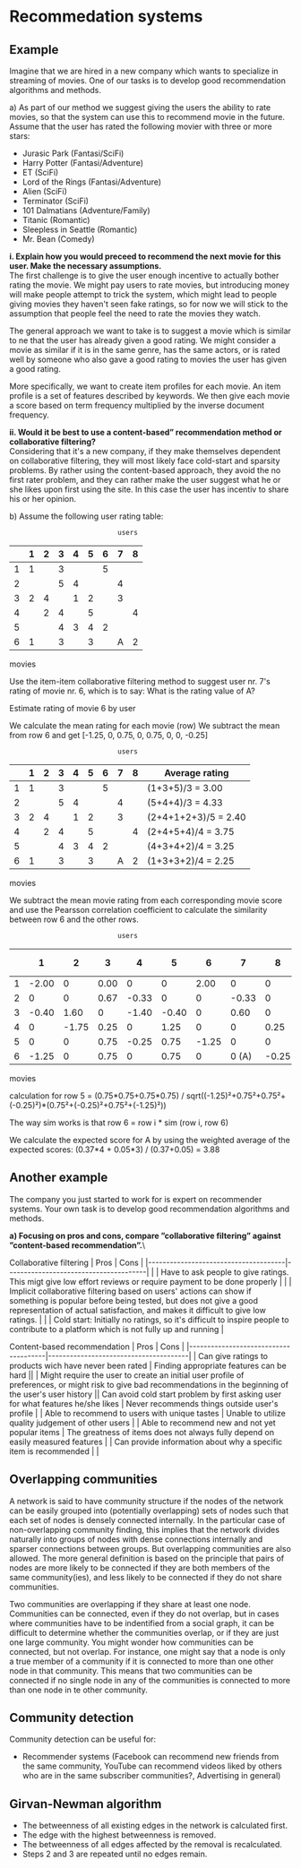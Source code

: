 # Recommedation systems

## Example

Imagine that we are hired in a new company which wants to specialize in streaming of movies. One of our tasks is to develop good recommendation algorithms and methods.

a) As part of our method we suggest giving the users the ability to rate movies, so that the system can use this to recommend movie in the future. Assume that the user has rated the following movier with three or more stars:
- Jurasic Park (Fantasi/SciFi)
- Harry Potter (Fantasi/Adventure)
- ET (SciFi)
- Lord of the Rings (Fantasi/Adventure)
- Alien (SciFi)
- Terminator (SciFi)
- 101 Dalmatians (Adventure/Family)
- Titanic (Romantic)
- Sleepless in Seattle (Romantic)
- Mr. Bean (Comedy)

**i. Explain how you would preceed to recommend the next movie for this user. Make the necessary assumptions.**\
The first challenge is to give the user enough incentive to actually bother rating the movie. We might pay users to rate movies, but introducing money will make people attempt to trick the system, which might lead to people giving movies they haven't seen fake ratings, so for now we will stick to the assumption that people feel the need to rate the movies they watch.

The general approach we want to take is to suggest a movie which is similar to ne that the user has already given a good rating. We might consider a movie as similar if it is in the same genre, has the same actors, or is rated well by someone who also gave a good rating to movies the user has given a good rating.

More specifically, we want to create item profiles for each movie. An item profile is a set of features described by keywords. We then give each movie a score based on term frequency multiplied by the inverse document frequency.

**ii. Would it be best to use a content-based” recommendation method or collaborative filtering?**\
Considering that it's a new company, if they make themselves dependent on collaborative filtering, they will most likely face cold-start and sparsity problems. By rather using the content-based approach, they avoid the no first rater problem, and they can rather make the user suggest what he or she likes upon first using the site. In this case the user has incentiv to share his or her opinion.

b) Assume the following user rating table:

                               users
|   | 1 | 2 | 3 | 4 | 5 | 6 | 7 | 8 |
|---|---|---|---|---|---|---|---|---|
| 1 | 1 |   | 3 |   |   | 5 |   |   |
| 2 |   |   | 5 | 4 |   |   | 4 |   |
| 3 | 2 | 4 |   | 1 | 2 |   | 3 |   |
| 4 |   | 2 | 4 |   | 5 |   |   | 4 |
| 5 |   |   | 4 | 3 | 4 | 2 |   |   |
| 6 | 1 |   | 3 |   | 3 |   | A | 2 |
movies

Use the item-item collaborative filtering method to suggest user nr. 7's rating of movie nr. 6, which is to say: What is the rating value of A?

Estimate rating of movie 6 by user 

We calculate the mean rating for each movie (row)
We subtract the mean from row 6 and get [-1.25, 0, 0.75, 0, 0.75, 0, 0, -0.25]

                               users
|   | 1 | 2 | 3 | 4 | 5 | 6 | 7 | 8 | Average rating       |
|---|---|---|---|---|---|---|---|---|----------------------|
| 1 | 1 |   | 3 |   |   | 5 |   |   | (1+3+5)/3     = 3.00 |
| 2 |   |   | 5 | 4 |   |   | 4 |   | (5+4+4)/3     = 4.33 |
| 3 | 2 | 4 |   | 1 | 2 |   | 3 |   | (2+4+1+2+3)/5 = 2.40 |
| 4 |   | 2 | 4 |   | 5 |   |   | 4 | (2+4+5+4)/4   = 3.75 |
| 5 |   |   | 4 | 3 | 4 | 2 |   |   | (4+3+4+2)/4   = 3.25 |
| 6 | 1 |   | 3 |   | 3 |   | A | 2 | (1+3+3+2)/4   = 2.25 |
movies

We subtract the mean movie rating from each corresponding movie score and use the Pearsson correlation coefficient to calculate the similarity between row 6 and the other rows.

                               users
|   | 1     | 2     | 3     | 4     | 5     | 6     | 7     | 8     | sim(row 6, row i) |
|---|-------|-------|-------|-------|-------|-------|-------|-------|-------------------|
| 1 | -2.00 | 0     | 0.00  | 0     | 0     | 2.00  | 0     | 0     | 0.53              |
| 2 | 0     | 0     | 0.67  | -0.33 | 0     | 0     | -0.33 | 0     | 0.37              |
| 3 | -0.40 | 1.60  | 0     | -1.40 | -0.40 | 0     | 0.60  | 0     | 0.05              |
| 4 | 0     | -1.75 | 0.25  | 0     | 1.25  | 0     | 0     | 0.25  | 0.29              |
| 5 | 0     | 0     | 0.75  | -0.25 | 0.75  | -1.25 | 0     | 0     | 0.41              |
| 6 | -1.25 | 0     | 0.75  | 0     | 0.75  | 0     | 0 (A) | -0.25 | 1.00              |
movies

calculation for row 5 = (0.75\*0.75+0.75\*0.75) / sqrt((-1.25)²+0.75²+0.75²+(-0.25)²)*(0.75²+(-0.25)²+0.75²+(-1.25)²))

The way sim works is that row 6 = row i * sim (row i, row 6)

We calculate the expected score for A by using the weighted average of the expected scores:
(0.37\*4 + 0.05\*3) / (0.37+0.05) = 3.88

## Another example
The company you just started to work for is expert on recommender systems. Your own task is to develop good recommendation algorithms and methods.

**a) Focusing on pros and cons, compare ”collaborative filtering” against ”content-based recommendation”.**\

Collaborative filtering
| Pros                                 | Cons                                  |
|--------------------------------------|---------------------------------------|
|                                      | Have to ask people to give ratings. This migt give low effort reviews or require payment to be done properly       |
|                                      | Implicit collaborative filtering based on users' actions can show if something is popular before being tested, but does not give a good representation of actual satisfaction, and makes it difficult to give low ratings.                                                 |
|                                      | Cold start: Initially no ratings, so it's difficult to inspire people to contribute to a platform which is not fully up and running                                                                 |

Content-based recommendation
| Pros                                 | Cons                                  |
|--------------------------------------|---------------------------------------|
| Can give ratings to products wich                                               have never been rated                | Finding appropriate features can be                                             hard                                  ||                                      | Might require the user to create an                                             initial user profile of preferences,                                            or might risk to give bad                                                       recommendations in the beginning of                                             the user's user history               || Can avoid cold start problem by                                                 first asking user for what features                                             he/she likes                         | Never recommends things outside user's                                           profile                               |
| Able to recommend to users with                                                 unique tastes                        | Unable to utilize quality judgement                                             of other users                        |
| Able to recommend new and not yet                                               popular items                        | The greatness of items does not always                                          fully depend on easily measured                                                 features                              |
| Can provide information about why a                                             specific item is recommended         |                                       |

## Overlapping communities
A network is said to have community structure if the nodes of the network can be easily grouped into (potentially overlapping) sets of nodes such that each set of nodes is densely connected internally. In the particular case of non-overlapping community finding, this implies that the network divides naturally into groups of nodes with dense connections internally and sparser connections between groups. But overlapping communities are also allowed. The more general definition is based on the principle that pairs of nodes are more likely to be connected if they are both members of the same community(ies), and less likely to be connected if they do not share communities.

Two communities are overlapping if they share at least one node. Communities can be connected, even if they do not overlap, but in cases where communities have to be indentified from a social graph, it can be difficult to determine whether the communities overlap, or if they are just one large community. You might wonder how communities can be connected, but not overlap. For instance, one might say that a node is only a true member of a community if it is connected to more than one other node in that community. This means that two communities can be connected if no single node in any of the communities is connected to more than one node in te other community.

## Community detection
Community detection can be useful for:
- Recommender systems (Facebook can recommend new friends from the same community, YouTube can recommend videos liked by others who are in the same subscriber communities?, Advertising in general)

## Girvan-Newman algorithm
- The betweenness of all existing edges in the network is calculated first.
- The edge with the highest betweenness is removed.
- The betweenness of all edges affected by the removal is recalculated.
- Steps 2 and 3 are repeated until no edges remain.